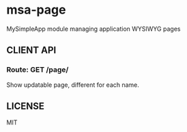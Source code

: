 # msa-page
MySimpleApp module managing application WYSIWYG pages

## CLIENT API

### Route: GET /page/<name>

Show updatable page, different for each name.

## LICENSE
MIT
